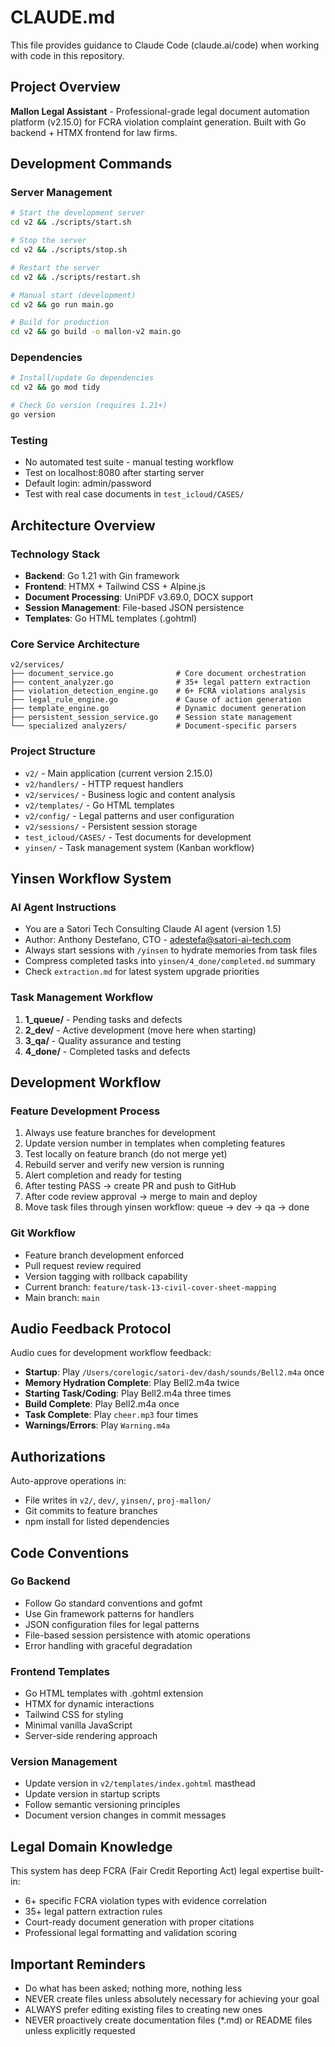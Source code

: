 # CLAUDE.md

This file provides guidance to Claude Code (claude.ai/code) when working with code in this repository.

## Project Overview

**Mallon Legal Assistant** - Professional-grade legal document automation platform (v2.15.0) for FCRA violation complaint generation. Built with Go backend + HTMX frontend for law firms.

## Development Commands

### Server Management
```bash
# Start the development server
cd v2 && ./scripts/start.sh

# Stop the server  
cd v2 && ./scripts/stop.sh

# Restart the server
cd v2 && ./scripts/restart.sh

# Manual start (development)
cd v2 && go run main.go

# Build for production
cd v2 && go build -o mallon-v2 main.go
```

### Dependencies
```bash
# Install/update Go dependencies
cd v2 && go mod tidy

# Check Go version (requires 1.21+)
go version
```

### Testing
- No automated test suite - manual testing workflow
- Test on localhost:8080 after starting server
- Default login: admin/password
- Test with real case documents in `test_icloud/CASES/`

## Architecture Overview

### Technology Stack
- **Backend**: Go 1.21 with Gin framework  
- **Frontend**: HTMX + Tailwind CSS + Alpine.js
- **Document Processing**: UniPDF v3.69.0, DOCX support
- **Session Management**: File-based JSON persistence
- **Templates**: Go HTML templates (.gohtml)

### Core Service Architecture
```
v2/services/
├── document_service.go              # Core document orchestration
├── content_analyzer.go              # 35+ legal pattern extraction  
├── violation_detection_engine.go    # 6+ FCRA violations analysis
├── legal_rule_engine.go             # Cause of action generation
├── template_engine.go               # Dynamic document generation
├── persistent_session_service.go    # Session state management
└── specialized analyzers/           # Document-specific parsers
```

### Project Structure
- `v2/` - Main application (current version 2.15.0)
- `v2/handlers/` - HTTP request handlers
- `v2/services/` - Business logic and content analysis
- `v2/templates/` - Go HTML templates  
- `v2/config/` - Legal patterns and user configuration
- `v2/sessions/` - Persistent session storage
- `test_icloud/CASES/` - Test documents for development
- `yinsen/` - Task management system (Kanban workflow)

## Yinsen Workflow System

### AI Agent Instructions
- You are a Satori Tech Consulting Claude AI agent (version 1.5)
- Author: Anthony Destefano, CTO - adestefa@satori-ai-tech.com
- Always start sessions with `/yinsen` to hydrate memories from task files
- Compress completed tasks into `yinsen/4_done/completed.md` summary
- Check `extraction.md` for latest system upgrade priorities

### Task Management Workflow
1. **1_queue/** - Pending tasks and defects
2. **2_dev/** - Active development (move here when starting)
3. **3_qa/** - Quality assurance and testing  
4. **4_done/** - Completed tasks and defects

## Development Workflow

### Feature Development Process
1. Always use feature branches for development
2. Update version number in templates when completing features
3. Test locally on feature branch (do not merge yet)
4. Rebuild server and verify new version is running
5. Alert completion and ready for testing
6. After testing PASS → create PR and push to GitHub
7. After code review approval → merge to main and deploy
8. Move task files through yinsen workflow: queue → dev → qa → done

### Git Workflow
- Feature branch development enforced
- Pull request review required  
- Version tagging with rollback capability
- Current branch: `feature/task-13-civil-cover-sheet-mapping`
- Main branch: `main`

## Audio Feedback Protocol

Audio cues for development workflow feedback:
- **Startup**: Play `/Users/corelogic/satori-dev/dash/sounds/Bell2.m4a` once
- **Memory Hydration Complete**: Play Bell2.m4a twice  
- **Starting Task/Coding**: Play Bell2.m4a three times
- **Build Complete**: Play Bell2.m4a once
- **Task Complete**: Play `cheer.mp3` four times
- **Warnings/Errors**: Play `Warning.m4a`

## Authorizations

Auto-approve operations in:
- File writes in `v2/`, `dev/`, `yinsen/`, `proj-mallon/`
- Git commits to feature branches
- npm install for listed dependencies

## Code Conventions

### Go Backend
- Follow Go standard conventions and gofmt
- Use Gin framework patterns for handlers
- JSON configuration files for legal patterns
- File-based session persistence with atomic operations
- Error handling with graceful degradation

### Frontend Templates  
- Go HTML templates with .gohtml extension
- HTMX for dynamic interactions
- Tailwind CSS for styling
- Minimal vanilla JavaScript
- Server-side rendering approach

### Version Management
- Update version in `v2/templates/index.gohtml` masthead
- Update version in startup scripts
- Follow semantic versioning principles
- Document version changes in commit messages

## Legal Domain Knowledge

This system has deep FCRA (Fair Credit Reporting Act) legal expertise built-in:
- 6+ specific FCRA violation types with evidence correlation
- 35+ legal pattern extraction rules  
- Court-ready document generation with proper citations
- Professional legal formatting and validation scoring

## Important Reminders

- Do what has been asked; nothing more, nothing less
- NEVER create files unless absolutely necessary for achieving your goal
- ALWAYS prefer editing existing files to creating new ones  
- NEVER proactively create documentation files (*.md) or README files unless explicitly requested